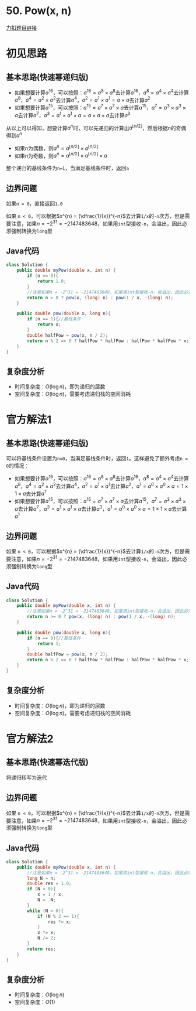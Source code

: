 # 50. Pow(x, n)

[力扣题目链接](https://leetcode-cn.com/problems/powx-n/)


# 初见思路

## 基本思路(快速幂递归版)

- 如果想要计算$a^{16}$，可以按照：$a^{16} = a^{8} \times a^{8}$去计算$a^{16}$，$a^{8} = a^{4} \times a^{4}$去计算$a^{8}$，$a^{4} = a^{2} \times a^{2}$去计算$a^{4}$，$a^{2} = a^{1} \times a^{1} = a \times a$去计算$a^{2}$
- 如果想要计算$a^{15}$，可以按照：$a^{15} = a^{7} \times a^{7} \times a$去计算$a^{15}$，$a^{7} = a^{3} \times a^{3} \times a$去计算$a^{7}$，$a^{3} = a^{1} \times a^{1} \times a = a \times a \times a$去计算$a^{3}$

从以上可以得知，想要计算$a^{n}$时，可以先递归的计算出$a^{\lfloor n / 2 \rfloor}$，然后根据$n$的奇偶得到$a^{n}$

- 如果$n$为偶数，则$a^{n} = a^{\lfloor n / 2 \rfloor} \times a^{\lfloor n / 2 \rfloor}$
- 如果$n$为奇数，则$a^{n} = a^{\lfloor n / 2 \rfloor} \times a^{\lfloor n / 2 \rfloor} \times a$

整个递归的基线条件为`n=1`，当满足基线条件时，返回`a`

## 边界问题

如果`n = 0`，直接返回`1.0`

如果 `n < 0`，可以根据$x^{n} = (\dfrac{1}{x})^{-n}$去计算`1/x`的`-n`次方，但是需要注意，如果$n = -2^{31} = -2147483648$，如果用`int`型接收`-n`，会溢出，因此必须强制转换为`long`型

## Java代码

```java
class Solution {
    public double myPow(double x, int n) {
        if (n == 0){
            return 1.0;
        }
        //注意如果n = -2^31 = -2147483648，如果用int型接收-n，会溢出，因此必须强制转换为long型
        return n > 0 ? pow(x, (long) n) : pow(1 / x, -(long) n);
    }

    public double pow(double x, long n){
        if (n == 1){//基线条件
            return x;
        }
        double halfPow = pow(x, n / 2);
        return n % 2 == 0 ? halfPow * halfPow : halfPow * halfPow * x;
    }
}
```

## 复杂度分析
- 时间复杂度：$O(\log n)$，即为递归的层数
- 空间复杂度：$O(\log n)$，需要考虑递归栈的空间消耗

# 官方解法1

## 基本思路(快速幂递归版)

可以将基线条件设置为`n=0`，当满足基线条件时，返回`1`。这样避免了额外考虑`n = 0`的情况：

- 如果想要计算$a^{16}$，可以按照：$a^{16} = a^{8} \times a^{8}$去计算$a^{16}$，$a^{8} = a^{4} \times a^{4}$去计算$a^{8}$，$a^{4} = a^{2} \times a^{2}$去计算$a^{4}$，$a^{2} = a^{1} \times a^{1}$去计算$a^{2}$，$a^{1} = a^{0} \times a^{0} \times a = 1 \times 1 \times a$去计算$a^{1}$
- 如果想要计算$a^{15}$，可以按照：$a^{15} = a^{7} \times a^{7} \times a$去计算$a^{15}$，$a^{7} = a^{3} \times a^{3} \times a$去计算$a^{7}$，$a^{3} = a^{1} \times a^{1} \times a$去计算$a^{3}$，$a^{1} = a^{0} \times a^{0} \times a = 1 \times 1 \times a$去计算$a^{1}$

## 边界问题

如果 `n < 0`，可以根据$x^{n} = (\dfrac{1}{x})^{-n}$去计算`1/x`的`-n`次方，但是需要注意，如果$n = -2^{31} = -2147483648$，如果用`int`型接收`-n`，会溢出，因此必须强制转换为`long`型

## Java代码

```java
class Solution {
    public double myPow(double x, int n) {
        //注意如果n = -2^31 = -2147483648，如果用int型接收-n，会溢出，因此必须强制转换为long型
        return n >= 0 ? pow(x, (long) n) : pow(1 / x, -(long) n);
    }

    public double pow(double x, long n){
        if (n == 0){//基线条件
            return 1;
        }
        double halfPow = pow(x, n / 2);
        return n % 2 == 0 ? halfPow * halfPow : halfPow * halfPow * x;
    }
}
```

## 复杂度分析
- 时间复杂度：$O(\log n)$，即为递归的层数
- 空间复杂度：$O(\log n)$，需要考虑递归栈的空间消耗

# 官方解法2

## 基本思路(快速幂迭代版)

将递归转写为迭代

## 边界问题

如果 `n < 0`，可以根据$x^{n} = (\dfrac{1}{x})^{-n}$去计算`1/x`的`-n`次方，但是需要注意，如果$n = -2^{31} = -2147483648$，如果用`int`型接收`-n`，会溢出，因此必须强制转换为`long`型

## Java代码
```java
class Solution {
    public double myPow(double x, int n) {
        //注意如果n = -2^31 = -2147483648，如果用int型接收-n，会溢出，因此必须强制转换为long型
        long N = n;
        double res = 1.0;
        if (N < 0){
            x = 1 / x;
            N = -N;
        }
        while (N > 0){
            if (N % 2 == 1){
                res *= x;
            }
            x *= x;
            N /= 2;
        }
        return res;
    }
}
```

## 复杂度分析
- 时间复杂度：$O(\log n)$
- 空间复杂度：$O(1)$